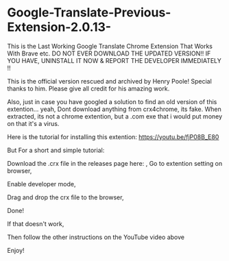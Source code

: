 # Google-Translate-Previous-Extension-2.0.13-
This is the Last Working Google Translate Chrome Extension That Works With Brave etc. 
DO NOT EVER DOWNLOAD THE UPDATED VERSION!! 
IF YOU HAVE, UNINSTALL IT NOW & REPORT THE DEVELOPER IMMEDIATELY !! 


This is the official version rescued and archived by Henry Poole! 
Special thanks to him. 
Please give all credit for his amazing work. 


Also, just in case you have googled a solution to find an old version of this extention... 
yeah, Dont download anything from crx4chrome, its fake. 
When extracted, its not a chrome extention, 
but a .com exe that i would put money on that it's a virus. 


Here is the tutorial for installing this extention: https://youtu.be/fjP08B_E80


But For a short and simple tutorial:

Download the .crx file in the releases page here: ,
Go to extention setting on browser,

Enable developer mode,

Drag and drop the crx file to the browser,

Done!


If that doesn't work,

Then follow the other instructions on the YouTube video above

Enjoy!
